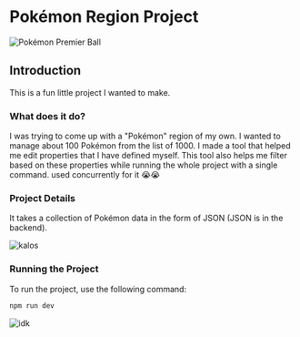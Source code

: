 # Pokémon Region Project

![Pokémon Premier Ball](https://archives.bulbagarden.net/media/upload/6/60/Premier_Ball_battle_V.png) 
## Introduction

This is a fun little project I wanted to make.


### What does it do?

I was trying to come up with a "Pokémon" region of my own. I wanted to manage about 100 Pokémon from the list of 1000. I made a tool that helped me edit properties that I have defined myself. This tool also helps me filter based on these properties while running the whole project with a single command. used concurrently for it 😭😭

### Project Details

It takes a collection of Pokémon data in the form of JSON (JSON is in the backend).

![kalos](https://archives.bulbagarden.net/media/upload/9/90/Kalos_Gym_Leaders_anime.png)

### Running the Project

To run the project, use the following command:

```sh
npm run dev

```
![idk](https://archives.bulbagarden.net/media/upload/1/10/Moon_Ball_battle_V.png)
